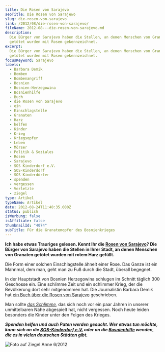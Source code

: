 ```yaml
---
title: Die Rosen von Sarajevo
seoTitle: Die Rosen von Sarajewo
slug: die-rosen-von-sarajevo
link: /2012/08/die-rosen-von-sarajevo/
fileName: 2012-08---die-rosen-von-sarajevo.md
description:
  Die Bürger von Sarajevo haben die Stellen, an denen Menschen von Granaten
  getötet wurden mit Rosen gekennzeichnet.
excerpt:
  Die Bürger von Sarajevo haben die Stellen, an denen Menschen von Granaten
  getötet wurden mit Rosen gekennzeichnet.
focusKeyword: Sarajevo
labels:
  - Barbara Demik
  - Bomben
  - Bombenangriff
  - Bosnien
  - Bosnien-Herzegowina
  - Bosnienhilfe
  - Buch
  - die Rosen von Sarajevo
  - ein
  - Einschlagstelle
  - Granaten
  - Harz
  - helfen
  - Kinder
  - Krieg
  - Kriegsopfer
  - Leben
  - Mörser
  - Politik & Soziales
  - Rosen
  - Sarajevo
  - SOS Kinderdorf e.V.
  - SOS-Kinderdorf
  - SOS-Kinderdörfer
  - spenden
  - vergessen
  - Verletzte
  - ziegel
type: Artikel
typeName: Artikel
date: 2012-08-24T11:40:35.000Z
status: publish
isWerbung: false
isAffiliate: false
thumbnailId: "4074"
subTitle: Für die Granatenopfer des Bosnienkrieges
---
```


<strong>Ich habe etwas Trauriges gelesen. Kennt Ihr die
<a title="Rosen von Sarajewo" href="http://de.wikipedia.org/wiki/Rosen_von_Sarajevo">Rosen
von Sarajevo</a>? Die Bürger von Sarajevo haben die Stellen in Ihrer Stadt, an
denen Menschen von Granaten getötet wurden mit rotem Harz gefüllt. </strong>

Die Form einer solchen Einschlagstelle ähnelt einer Rose. Das Ganze ist ein
Mahnmal, dem man, geht man zu Fuß durch die Stadt, überall begegnet.

In der Hauptstadt von Bosnien Herzegowina schlugen im Schnitt täglich 300
Geschosse ein. Eine schlimme Zeit und ein schlimmer Krieg, der die Bevölkerung
dort sehr mitgenommen hat. Die Journalistin Barbara Demik hat
<a title="Barbara Demik" href="http://www.amazon.de/Die-Rosen-von-Sarajevo-Geschichte/dp/3426275872">ein
Buch über die Rosen von Sarajevo</a> geschrieben.

Man sollte
<em><a title="Bosnienkrieg" href="http://de.wikipedia.org/wiki/Bosnienkrieg">das
Schlimme</a>, </em>das sich noch vor ein paar Jahren in unserer unmittelbaren
Nähe abgespielt hat, nicht vergessen. Noch heute leiden besonders die Kinder
unter den Folgen des Krieges.

<em><strong>Spenden helfen und auch Paten werden gesucht. Wer etwas tun möchte,
kann sich an die
<a title="SOS Kinderdorf" href="http://www.sos-kinderdorf.de/bosnien_herzegowina.html">SOS-Kinderdorf
e.V.</a> oder an die
<a title="Bosnienhilfe" href="http://www.muenchen-international.de/akteure/a-z/bosnienhilfe-solln/">Bosnienhilfe</a>
wenden, die es in vielen deutschen Städten gibt.</strong></em>

![](http://cardamonchai.com/wp-content/uploads/2012/08/mg_01961-640x439.jpg "Foto auf Ziegel Anne 6/2012")

<span style="border-radius: 2px; text-indent: 20px; width: auto; padding: 0px 4px 0px 0px; text-align: center; font: bold 11px/20px 'Helvetica Neue',Helvetica,sans-serif; color: #ffffff; background: #bd081c no-repeat scroll 3px 50% / 14px 14px; position: absolute; opacity: 1; z-index: 8675309; display: none; cursor: pointer;">Merken</span>
